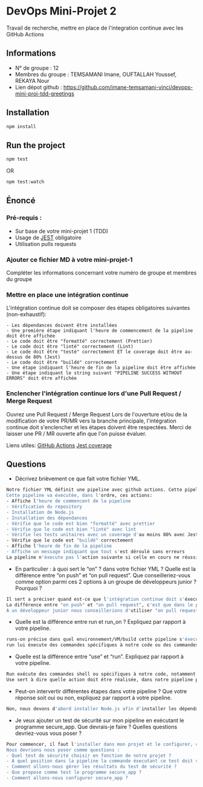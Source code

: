 # DevOps Mini-Projet 2

Travail de recherche, mettre en place de l'integration continue avec les GitHub Actions

## Informations

-   N° de groupe : 12
-   Membres du groupe : TEMSAMANI Imane, OUFTALLAH Youssef, REKAYA Nour
-   Lien dépot github : https://github.com/imane-temsamani-vinci/devops-mini-proj-tdd-greetings

## Installation

```bash
npm install
```

## Run the project

```bash
npm test
```

OR

```bash
npm test:watch
```

## Énoncé

### Pré-requis :

-   Sur base de votre mini-projet 1 (TDD)
-   Usage de [JEST](https://jestjs.io/docs/getting-started) obligatoire
-   Utilisation pulls requests

### Ajouter ce fichier MD à votre mini-projet-1

Compléter les informations concernant votre numéro de groupe et membres du groupe

### Mettre en place une intégration continue

L'intégration continue doit se composer des étapes obligatoires suivantes (non-exhaustif):

    - Les dépendances doivent être installées
    - Une première étape indiquant l'heure de commencement de la pipeline doit être affichée
    - Le code doit être "formatté" correctement (Prettier)
    - Le code doit être "linté" correctement (Lint)
    - Le code doit être "testé" correctement ET le coverage doit être au-dessus de 80% (Jest)
    - Le code doit être "buildé" correctement
    - Une étape indiquant l'heure de fin de la pipeline doit être affichée
    - Une étape indiquant le string suivant "PIPELINE SUCCESS WITHOUT ERRORS" doit être affichée

### Enclencher l'intégration continue lors d'une Pull Request / Merge Request

Ouvrez une Pull Request / Merge Request
Lors de l'ouverture et/ou de la modification de votre PR/MR vers la branche principale, l'intégration continue doit s'enclencher et les étapes doivent être respectées.
Merci de laisser une PR / MR ouverte afin que l'on puisse évaluer.

Liens utiles:
[GitHub Actions](https://docs.github.com/fr/actions)
[Jest coverage](https://www.valentinog.com/blog/jest-coverage/)

## Questions

-   Décrivez brièvement ce que fait votre fichier YML.

```bash
Notre fichier YML définit une pipeline avec github actions. Cette pipeline est déclenchée lorsqu'une pull request sur la branche main est créée ou modifiée.
Cette pipeline va éxecutée, dans l'ordre, ces actions:
- Affiche l'heure de commencent de la pipeline
- Vérification du repository
- Installation de Node.js
- Installation des dépendances
- Vérifie que le code est bien "formatté" avec prettier
- Vérifie que le code est bien "linté" avec lint
- Vérifie les tests unitaires avec un coverage d'au moins 80% avec Jest
- Vérifie que le code est "buildé" correctement
- Affiche l'heure de fin de la pipeline
- Affiche un message indiquant que tout s'est déroulé sans erreurs
La pipeline n'éxecute pas l'action suivante si celle en cours ne réussit pas.
```

-   En particulier : à quoi sert le “on” ? dans votre fichier YML ? Quelle est la différence entre “on push” et “on pull request”. Que conseilleriez-vous comme option parmi ces 2 options à un groupe de développeurs junior ? Pourquoi ?

```bash
Il sert a préciser quand est-ce que l'intégration continue doit s'éxecuter, il peut y avoir plusieurs déclencheurs.
La différence entre "on push" et "on pull request", c'est que dans le premier cas l'intégration continue va s'éxecuter dès qu'il y a un push dans la branche précisé et dans le deuxième cas c'est lorsque une pull request est ouverte ou mise à jour sur la branche spécifié.
A un développeur junior nous conseillerions d'utiliser "on pull request", car cela permettra de vérifier le code avant de merge avec le main et ainsi d'éviter des erreurs.
```

-   Quelle est la différence entre run et run_on ? Expliquez par rapport à votre pipeline.

```bash
runs-on précise dans quel environnement/VM/build cette pipeline s'éxecute, dans notre cas c'est ubuntu-latest et se situe juste avant les étapes de notre pipeline.
run lui éxecute des commandes spécifiques à notre code ou des commandes shell comme par exemple "echo" et il se situe dans les étapes de la pipeline.
```

-   Quelle est la différence entre “use” et “run”. Expliquez par rapport à votre pipeline.

```bash
Run exécute des commandes shell ou spécifiques à notre code, notamment les scripts que nous avons configuré dans le fichier package.json comme par exemple npm run prettier
Use sert à dire quelle action doit être réalisée, dans notre pipeline par exemple nous avons "uses: actions/setup-node@v3" qui est l'action de configuration de Node.js
```

-   Peut-on intervertir différentes étapes dans votre pipeline ? Que votre réponse soit oui ou non, expliquez par rapport à votre pipeline.

```bash
Non, nous devons d'abord installer Node.js afin d'installer les dépendances. Nous ne pouvons pas run lint avant prettier et nous devons run build après que les tests aient réussi. Nous pourrions juste mettre le display start time au tout début car il ne dépend de rien.
```

-   Je veux ajouter un test de sécurité sur mon pipeline en exécutant le programme secure_app. Que devrais-je faire ? Quelles questions devriez-vous vous poser ?

```bash
Pour commencer, il faut l'installer dans mon projet et le configurer, comme Jest ou Prettier. Il faut ensuite intégrer dans ma pipeline la commande qui éxecutera le test de sécurité. Après sa, nous devons gérer les résultats renvoyés par ce test, en fonction de si tout est bon ou pas.
Nous devrions nous poser comme questions :
- Quel test de sécurité choisir en fonction de notre projet ?
- A quel position dans la pipeline la commande éxecutant ce test doit se situer ?
- Comment allons-nous gérer les résultats du test de sécurité ?
- Que propose comme test le programme secure_app ?
- Comment allons-nous configurer secure_app ?
```
